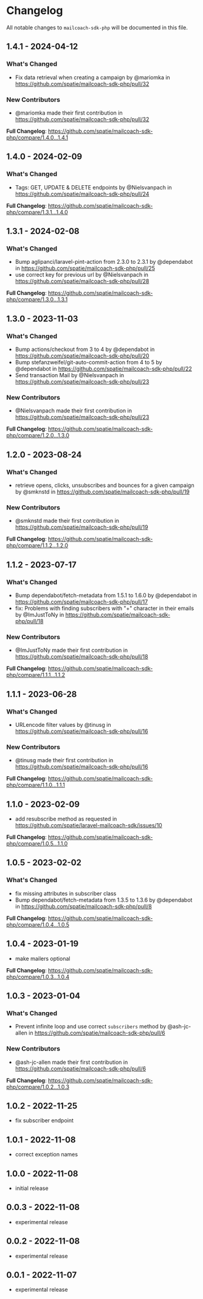 # Changelog

All notable changes to `mailcoach-sdk-php` will be documented in this file.

## 1.4.1 - 2024-04-12

### What's Changed

* Fix data retrieval when creating a campaign by @mariomka in https://github.com/spatie/mailcoach-sdk-php/pull/32

### New Contributors

* @mariomka made their first contribution in https://github.com/spatie/mailcoach-sdk-php/pull/32

**Full Changelog**: https://github.com/spatie/mailcoach-sdk-php/compare/1.4.0...1.4.1

## 1.4.0 - 2024-02-09

### What's Changed

* Tags: GET, UPDATE & DELETE endpoints by @Nielsvanpach in https://github.com/spatie/mailcoach-sdk-php/pull/24

**Full Changelog**: https://github.com/spatie/mailcoach-sdk-php/compare/1.3.1...1.4.0

## 1.3.1 - 2024-02-08

### What's Changed

* Bump aglipanci/laravel-pint-action from 2.3.0 to 2.3.1 by @dependabot in https://github.com/spatie/mailcoach-sdk-php/pull/25
* use correct key for previous url by @Nielsvanpach in https://github.com/spatie/mailcoach-sdk-php/pull/28

**Full Changelog**: https://github.com/spatie/mailcoach-sdk-php/compare/1.3.0...1.3.1

## 1.3.0 - 2023-11-03

### What's Changed

- Bump actions/checkout from 3 to 4 by @dependabot in https://github.com/spatie/mailcoach-sdk-php/pull/20
- Bump stefanzweifel/git-auto-commit-action from 4 to 5 by @dependabot in https://github.com/spatie/mailcoach-sdk-php/pull/22
- Send transaction Mail by @Nielsvanpach in https://github.com/spatie/mailcoach-sdk-php/pull/23

### New Contributors

- @Nielsvanpach made their first contribution in https://github.com/spatie/mailcoach-sdk-php/pull/23

**Full Changelog**: https://github.com/spatie/mailcoach-sdk-php/compare/1.2.0...1.3.0

## 1.2.0 - 2023-08-24

### What's Changed

- retrieve opens, clicks, unsubscribes and bounces for a given campaign by @smknstd in https://github.com/spatie/mailcoach-sdk-php/pull/19

### New Contributors

- @smknstd made their first contribution in https://github.com/spatie/mailcoach-sdk-php/pull/19

**Full Changelog**: https://github.com/spatie/mailcoach-sdk-php/compare/1.1.2...1.2.0

## 1.1.2 - 2023-07-17

### What's Changed

- Bump dependabot/fetch-metadata from 1.5.1 to 1.6.0 by @dependabot in https://github.com/spatie/mailcoach-sdk-php/pull/17
- fix: Problems with finding subscribers with "+" character in their emails by @ImJustToNy in https://github.com/spatie/mailcoach-sdk-php/pull/18

### New Contributors

- @ImJustToNy made their first contribution in https://github.com/spatie/mailcoach-sdk-php/pull/18

**Full Changelog**: https://github.com/spatie/mailcoach-sdk-php/compare/1.1.1...1.1.2

## 1.1.1 - 2023-06-28

### What's Changed

- URLencode filter values by @tinusg in https://github.com/spatie/mailcoach-sdk-php/pull/16

### New Contributors

- @tinusg made their first contribution in https://github.com/spatie/mailcoach-sdk-php/pull/16

**Full Changelog**: https://github.com/spatie/mailcoach-sdk-php/compare/1.1.0...1.1.1

## 1.1.0 - 2023-02-09

- add resubscribe method as requested in https://github.com/spatie/laravel-mailcoach-sdk/issues/10

**Full Changelog**: https://github.com/spatie/mailcoach-sdk-php/compare/1.0.5...1.1.0

## 1.0.5 - 2023-02-02

### What's Changed

- fix missing attributes in subscriber class
- Bump dependabot/fetch-metadata from 1.3.5 to 1.3.6 by @dependabot in https://github.com/spatie/mailcoach-sdk-php/pull/8

**Full Changelog**: https://github.com/spatie/mailcoach-sdk-php/compare/1.0.4...1.0.5

## 1.0.4 - 2023-01-19

- make mailers optional

**Full Changelog**: https://github.com/spatie/mailcoach-sdk-php/compare/1.0.3...1.0.4

## 1.0.3 - 2023-01-04

### What's Changed

- Prevent infinite loop and use correct `subscribers` method by @ash-jc-allen in https://github.com/spatie/mailcoach-sdk-php/pull/6

### New Contributors

- @ash-jc-allen made their first contribution in https://github.com/spatie/mailcoach-sdk-php/pull/6

**Full Changelog**: https://github.com/spatie/mailcoach-sdk-php/compare/1.0.2...1.0.3

## 1.0.2 - 2022-11-25

- fix subscriber endpoint

## 1.0.1 - 2022-11-08

- correct exception names

## 1.0.0 - 2022-11-08

- initial release

## 0.0.3 - 2022-11-08

- experimental release

## 0.0.2 - 2022-11-08

- experimental release

## 0.0.1 - 2022-11-07

- experimental release
